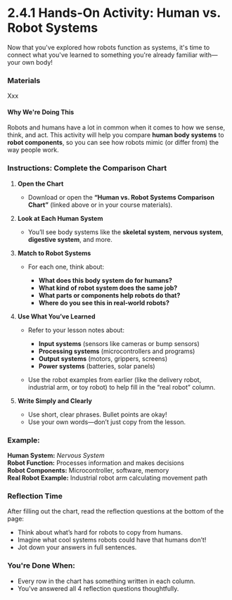 # 2.4.1 Hands-On Activity: Human vs. Robot Systems

Now that you've explored how robots function as systems, it's time to connect what you've learned to something you're already familiar with—your own body\!

###  Materials

Xxx

#### Why We're Doing This

Robots and humans have a lot in common when it comes to how we sense, think, and act. This activity will help you compare **human body systems** to **robot components**, so you can see how robots mimic (or differ from) the way people work.

### Instructions: Complete the Comparison Chart

1. **Open the Chart**  
     
   * Download or open the **“Human vs. Robot Systems Comparison Chart”** (linked above or in your course materials).

   

2. **Look at Each Human System**  
     
   * You’ll see body systems like the **skeletal system**, **nervous system**, **digestive system**, and more.

   

3. **Match to Robot Systems**  
     
   * For each one, think about:  
       
     * **What does this body system do for humans?**  
     * **What kind of robot system does the same job?**  
     * **What parts or components help robots do that?**  
     * **Where do you see this in real-world robots?**

   

4. **Use What You’ve Learned**  
     
   * Refer to your lesson notes about:  
       
     * **Input systems** (sensors like cameras or bump sensors)  
     * **Processing systems** (microcontrollers and programs)  
     * **Output systems** (motors, grippers, screens)  
     * **Power systems** (batteries, solar panels)

     

   * Use the robot examples from earlier (like the delivery robot, industrial arm, or toy robot) to help fill in the “real robot” column.

   

5. **Write Simply and Clearly**  
     
   * Use short, clear phrases. Bullet points are okay\!  
   * Use your own words—don’t just copy from the lesson.

### Example:

**Human System:** *Nervous System*   
**Robot Function:** Processes information and makes decisions   
**Robot Components:** Microcontroller, software, memory   
**Real Robot Example:** Industrial robot arm calculating movement path

### Reflection Time

After filling out the chart, read the reflection questions at the bottom of the page:

* Think about what’s hard for robots to copy from humans.  
* Imagine what cool systems robots could have that humans don’t\!  
* Jot down your answers in full sentences.

### You're Done When:

* Every row in the chart has something written in each column.  
* You've answered all 4 reflection questions thoughtfully.

